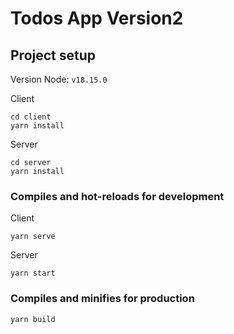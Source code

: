 # Todos App Version2

## Project setup
Version Node: ```v18.15.0```

Client
```
cd client
yarn install
```
Server
```
cd server
yarn install
```

### Compiles and hot-reloads for development
Client
```
yarn serve
```
Server
```
yarn start
```

### Compiles and minifies for production
```
yarn build
```
